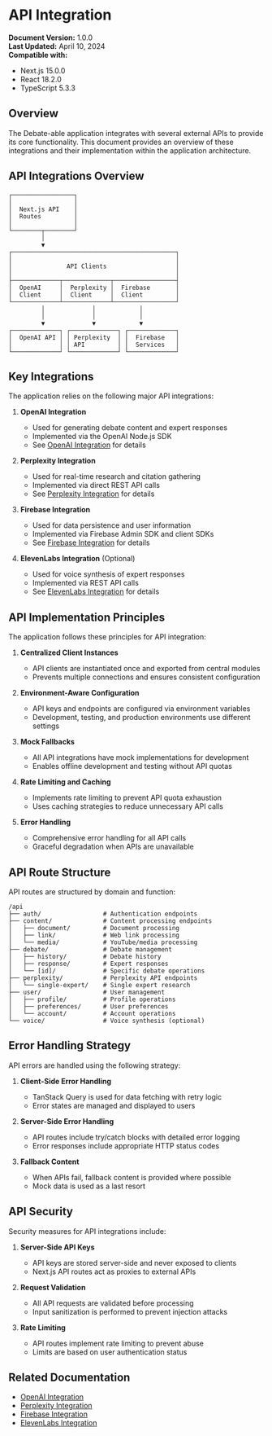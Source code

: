 # API Integration

**Document Version:** 1.0.0  
**Last Updated:** April 10, 2024  
**Compatible with:** 
- Next.js 15.0.0
- React 18.2.0
- TypeScript 5.3.3

## Overview

The Debate-able application integrates with several external APIs to provide its core functionality. This document provides an overview of these integrations and their implementation within the application architecture.

## API Integrations Overview

```
┌─────────────────┐
│                 │
│  Next.js API    │
│  Routes         │
│                 │
└────────┬────────┘
         │
         ▼
┌─────────────────────────────────────────────┐
│                                             │
│               API Clients                   │
│                                             │
├─────────────┬─────────────┬─────────────────┤
│  OpenAI     │  Perplexity │  Firebase       │
│  Client     │  Client     │  Client         │
└─────────────┴─────────────┴─────────────────┘
         │             │            │
         │             │            │
         ▼             ▼            ▼
┌─────────────┐ ┌─────────────┐ ┌─────────────┐
│  OpenAI API │ │ Perplexity  │ │  Firebase   │
│             │ │ API         │ │  Services   │
└─────────────┘ └─────────────┘ └─────────────┘
```

## Key Integrations

The application relies on the following major API integrations:

1. **OpenAI Integration**
   - Used for generating debate content and expert responses
   - Implemented via the OpenAI Node.js SDK
   - See [OpenAI Integration](./OpenAI-Integration.md) for details

2. **Perplexity Integration**
   - Used for real-time research and citation gathering
   - Implemented via direct REST API calls
   - See [Perplexity Integration](./Perplexity-Integration.md) for details

3. **Firebase Integration**
   - Used for data persistence and user information
   - Implemented via Firebase Admin SDK and client SDKs
   - See [Firebase Integration](./Firebase-Integration.md) for details

4. **ElevenLabs Integration** (Optional)
   - Used for voice synthesis of expert responses
   - Implemented via REST API calls
   - See [ElevenLabs Integration](./ElevenLabs-Integration.md) for details

## API Implementation Principles

The application follows these principles for API integration:

1. **Centralized Client Instances**
   - API clients are instantiated once and exported from central modules
   - Prevents multiple connections and ensures consistent configuration

2. **Environment-Aware Configuration**
   - API keys and endpoints are configured via environment variables
   - Development, testing, and production environments use different settings

3. **Mock Fallbacks**
   - All API integrations have mock implementations for development
   - Enables offline development and testing without API quotas

4. **Rate Limiting and Caching**
   - Implements rate limiting to prevent API quota exhaustion
   - Uses caching strategies to reduce unnecessary API calls

5. **Error Handling**
   - Comprehensive error handling for all API calls
   - Graceful degradation when APIs are unavailable

## API Route Structure

API routes are structured by domain and function:

```
/api
├── auth/                 # Authentication endpoints
├── content/              # Content processing endpoints
│   ├── document/         # Document processing
│   ├── link/             # Web link processing
│   └── media/            # YouTube/media processing
├── debate/               # Debate management
│   ├── history/          # Debate history
│   ├── response/         # Expert responses
│   └── [id]/             # Specific debate operations
├── perplexity/           # Perplexity API endpoints
│   └── single-expert/    # Single expert research
├── user/                 # User management
│   ├── profile/          # Profile operations
│   ├── preferences/      # User preferences
│   └── account/          # Account operations
└── voice/                # Voice synthesis (optional)
```

## Error Handling Strategy

API errors are handled using the following strategy:

1. **Client-Side Error Handling**
   - TanStack Query is used for data fetching with retry logic
   - Error states are managed and displayed to users

2. **Server-Side Error Handling**
   - API routes include try/catch blocks with detailed error logging
   - Error responses include appropriate HTTP status codes

3. **Fallback Content**
   - When APIs fail, fallback content is provided where possible
   - Mock data is used as a last resort

## API Security

Security measures for API integrations include:

1. **Server-Side API Keys**
   - API keys are stored server-side and never exposed to clients
   - Next.js API routes act as proxies to external APIs

2. **Request Validation**
   - All API requests are validated before processing
   - Input sanitization is performed to prevent injection attacks

3. **Rate Limiting**
   - API routes implement rate limiting to prevent abuse
   - Limits are based on user authentication status

## Related Documentation
- [OpenAI Integration](./OpenAI-Integration.md)
- [Perplexity Integration](./Perplexity-Integration.md)
- [Firebase Integration](./Firebase-Integration.md)
- [ElevenLabs Integration](./ElevenLabs-Integration.md) 